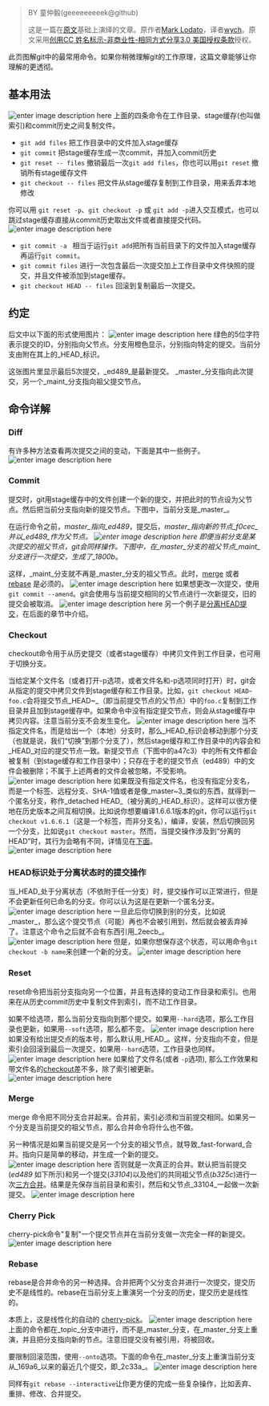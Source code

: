 > BY 童仲毅(geeeeeeeeek@github)
> 
> 这是一篇在[原文](http://marklodato.github.io/visual-git-guide/index-zh-cn.html)基础上演绎的文章。原作者[Mark Lodato](lodatom@gmail.com)，译者[wych](ellrywych@gmail.com)。原文采用[创用CC 姓名标示-非商业性-相同方式分享3.0 美国授权条款](https://creativecommons.org/licenses/by-nc-sa/3.0/us/)授权。

此页图解git中的最常用命令。如果你稍微理解git的工作原理，这篇文章能够让你理解的更透彻。


基本用法
---------
![enter image description here](http://marklodato.github.io/visual-git-guide/basic-usage.svg)
上面的四条命令在工作目录、stage缓存(也叫做索引)和commit历史之间复制文件。

 *   `git add files` 把工作目录中的文件加入stage缓存
 *   `git commit` 把stage缓存生成一次commit，并加入commit历史
 *   `git reset -- files` 撤销最后一次`git add files`，你也可以用`git reset` 撤销所有stage缓存文件
 *   `git checkout -- files` 把文件从stage缓存复制到工作目录，用来丢弃本地修改

你可以用 `git reset -p`、`git checkout -p` 或 `git add -p`进入交互模式，也可以跳过stage缓存直接从commit历史取出文件或者直接提交代码。
![enter image description here](http://marklodato.github.io/visual-git-guide/basic-usage-2.svg)

  *   `git commit -a ` 相当于运行`git add`把所有当前目录下的文件加入stage缓存再运行`git commit`。
  *   `git commit files` 进行一次包含最后一次提交加上工作目录中文件快照的提交，并且文件被添加到stage缓存。
  *   `git checkout HEAD -- files` 回滚到复制最后一次提交。

约定
--------
后文中以下面的形式使用图片：
![enter image description here](http://marklodato.github.io/visual-git-guide/conventions.svg)
绿色的5位字符表示提交的ID，分别指向父节点。分支用橙色显示，分别指向特定的提交。当前分支由附在其上的_HEAD_标识。

这张图片里显示最后5次提交，_ed489_是最新提交。 _master_分支指向此次提交，另一个_maint_分支指向祖父提交节点。

命令详解
---------
### Diff

有许多种方法查看两次提交之间的变动，下面是其中一些例子。
![enter image description here](http://marklodato.github.io/visual-git-guide/diff.svg)

### Commit

提交时，git用stage缓存中的文件创建一个新的提交，并把此时的节点设为父节点。然后把当前分支指向新的提交节点。下图中，当前分支是_master_。

在运行命令之前，_master_指向_ed489_，提交后，_master_指向新的节点_f0cec_并以_ed489_作为父节点。
![enter image description here](http://marklodato.github.io/visual-git-guide/commit-master.svg)
即便当前分支是某次提交的祖父节点，git会同样操作。下图中，在_master_分支的祖父节点_maint_分支进行一次提交，生成了_1800b_。

这样，_maint_分支就不再是_master_分支的祖父节点。此时，[merge](#merge) 或者 [rebase](#rebase) 是必须的。
![enter image description here](http://marklodato.github.io/visual-git-guide/commit-maint.svg)
如果想更改一次提交，使用  `git commit --amend`。git会使用与当前提交相同的父节点进行一次新提交，旧的提交会被取消。
![enter image description here](http://marklodato.github.io/visual-git-guide/commit-amend.svg)
另一个例子是[分离HEAD提交](#detached)，在后面的章节中介绍。

### Checkout

checkout命令用于从历史提交（或者stage缓存）中拷贝文件到工作目录，也可用于切换分支。

当给定某个文件名（或者打开-p选项，或者文件名和-p选项同时打开）时，git会从指定的提交中拷贝文件到stage缓存和工作目录。比如，`git checkout HEAD~ foo.c`会将提交节点_HEAD~_（即当前提交节点的父节点）中的`foo.c`复制到工作目录并且加到stage缓存中。如果命令中没有指定提交节点，则会从stage缓存中拷贝内容。注意当前分支不会发生变化。
![enter image description here](http://marklodato.github.io/visual-git-guide/checkout-files.svg)
当不指定文件名，而是给出一个（本地）分支时，那么_HEAD_标识会移动到那个分支（也就是说，我们“切换”到那个分支了），然后stage缓存和工作目录中的内容会和_HEAD_对应的提交节点一致。新提交节点（下图中的a47c3）中的所有文件都会被复制（到stage缓存和工作目录中）；只存在于老的提交节点（ed489）中的文件会被删除；不属于上述两者的文件会被忽略，不受影响。
![enter image description here](http://marklodato.github.io/visual-git-guide/checkout-branch.svg)
如果既没有指定文件名，也没有指定分支名，而是一个标签、远程分支、SHA-1值或者是像_master~3_类似的东西，就得到一个匿名分支，称作_detached HEAD_（被分离的_HEAD_标识）。这样可以很方便地在历史版本之间互相切换。比如说你想要编译1.6.6.1版本的git，你可以运行`git checkout v1.6.6.1`（这是一个标签，而非分支名），编译，安装，然后切换回另一个分支，比如说`git checkout master`。然而，当提交操作涉及到“分离的HEAD”时，其行为会略有不同，详情见在[下面](#detached)。
![enter image description here](http://marklodato.github.io/visual-git-guide/checkout-detached.svg)

### HEAD标识处于分离状态时的提交操作

当_HEAD_处于分离状态（不依附于任一分支）时，提交操作可以正常进行，但是不会更新任何已命名的分支。你可以认为这是在更新一个匿名分支。
![enter image description here](http://marklodato.github.io/visual-git-guide/commit-detached.svg)
一旦此后你切换到别的分支，比如说_master_，那么这个提交节点（可能）再也不会被引用到，然后就会被丢弃掉了。注意这个命令之后就不会有东西引用_2eecb_。
![enter image description here](http://marklodato.github.io/visual-git-guide/checkout-after-detached.svg)
但是，如果你想保存这个状态，可以用命令`git checkout -b name`来创建一个新的分支。
![enter image description here](http://marklodato.github.io/visual-git-guide/checkout-b-detached.svg)

### Reset

reset命令把当前分支指向另一个位置，并且有选择的变动工作目录和索引。也用来在从历史commit历史中复制文件到索引，而不动工作目录。

如果不给选项，那么当前分支指向到那个提交。如果用`--hard`选项，那么工作目录也更新，如果用`--soft`选项，那么都不变。
![enter image description here](http://marklodato.github.io/visual-git-guide/reset-commit.svg)
如果没有给出提交点的版本号，那么默认用_HEAD_。这样，分支指向不变，但是索引会回滚到最后一次提交，如果用`--hard`选项，工作目录也同样。
![enter image description here](http://marklodato.github.io/visual-git-guide/reset.svg)
如果给了文件名(或者 `-p`选项), 那么工作效果和带文件名的[checkout](#checkout)差不多，除了索引被更新。
![enter image description here](http://marklodato.github.io/visual-git-guide/reset-files.svg)

### Merge

merge 命令把不同分支合并起来。合并前，索引必须和当前提交相同。如果另一个分支是当前提交的祖父节点，那么合并命令将什么也不做。

另一种情况是如果当前提交是另一个分支的祖父节点，就导致_fast-forward_合并。指向只是简单的移动，并生成一个新的提交。
![enter image description here](http://marklodato.github.io/visual-git-guide/merge-ff.svg)
否则就是一次真正的合并。默认把当前提交(_ed489_ 如下所示)和另一个提交(_33104_)以及他们的共同祖父节点(_b325c_)进行一次[三方合并](http://en.wikipedia.org/wiki/Three-way_merge)。结果是先保存当前目录和索引，然后和父节点_33104_一起做一次新提交。
![enter image description here](http://marklodato.github.io/visual-git-guide/merge.svg)

### Cherry Pick

cherry-pick命令"复制"一个提交节点并在当前分支做一次完全一样的新提交。
![enter image description here](http://marklodato.github.io/visual-git-guide/cherry-pick.svg)

### Rebase

rebase是合并命令的另一种选择。合并把两个父分支合并进行一次提交，提交历史不是线性的。rebase在当前分支上重演另一个分支的历史，提交历史是线性的。

本质上，这是线性化的自动的 [cherry-pick](#cherry-pick)。
![enter image description here](http://marklodato.github.io/visual-git-guide/rebase.svg)
上面的命令都在_topic_分支中进行，而不是_master_分支，在_master_分支上重演，并且把分支指向新的节点。注意旧提交没有被引用，将被回收。

要限制回滚范围，使用`--onto`选项。下面的命令在_master_分支上重演当前分支从_169a6_以来的最近几个提交，即_2c33a_。
![enter image description here](http://marklodato.github.io/visual-git-guide/rebase-onto.svg)

同样有`git rebase --interactive`让你更方便的完成一些复杂操作，比如丢弃、重排、修改、合并提交。
